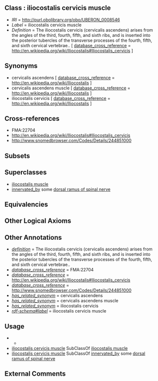
## Class : iliocostalis cervicis muscle

 * *IRI* = http://purl.obolibrary.org/obo/UBERON_0008546
 * *Label* = iliocostalis cervicis muscle
 * *Definition* = The iliocostalis cervicis (cervicalis ascendens) arises from the angles of the third, fourth, fifth, and sixth ribs, and is inserted into the posterior tubercles of the transverse processes of the fourth, fifth, and sixth cervical vertebrae.. [ [database_cross_reference](../../ef/oboInOwl#hasDbXref.md) = http://en.wikipedia.org/wiki/Iliocostalis#Iliocostalis_cervicis ]

## Synonyms

 * cervicalis ascendens [ [database_cross_reference](../../ef/oboInOwl#hasDbXref.md) = http://en.wikipedia.org/wiki/Iliocostalis ]
 * cervicalis ascendens muscle [ [database_cross_reference](../../ef/oboInOwl#hasDbXref.md) = http://en.wikipedia.org/wiki/Iliocostalis ]
 * iliocostalis cervicis [ [database_cross_reference](../../ef/oboInOwl#hasDbXref.md) = http://en.wikipedia.org/wiki/Iliocostalis ]

## Cross-references

 * FMA:22704
 * http://en.wikipedia.org/wiki/Iliocostalis#Iliocostalis_cervicis
 * http://www.snomedbrowser.com/Codes/Details/244851000

## Subsets


## Superclasses

 * [iliocostalis muscle](../../UBERON/51/UBERON_0002251.md)
 * [innervated_by](../../RO/05/RO_0002005.md) some [dorsal ramus of spinal nerve](../../UBERON/39/UBERON_0006839.md)

## Equivalencies


## Other Logical Axioms


## Other Annotations

 * *[definition](../../IAO/15/IAO_0000115.md)* = The iliocostalis cervicis (cervicalis ascendens) arises from the angles of the third, fourth, fifth, and sixth ribs, and is inserted into the posterior tubercles of the transverse processes of the fourth, fifth, and sixth cervical vertebrae..
 * *[database_cross_reference](../../ef/oboInOwl#hasDbXref.md)* = FMA:22704
 * *[database_cross_reference](../../ef/oboInOwl#hasDbXref.md)* = http://en.wikipedia.org/wiki/Iliocostalis#Iliocostalis_cervicis
 * *[database_cross_reference](../../ef/oboInOwl#hasDbXref.md)* = http://www.snomedbrowser.com/Codes/Details/244851000
 * *[has_related_synonym](../../ym/oboInOwl#hasRelatedSynonym.md)* = cervicalis ascendens
 * *[has_related_synonym](../../ym/oboInOwl#hasRelatedSynonym.md)* = cervicalis ascendens muscle
 * *[has_related_synonym](../../ym/oboInOwl#hasRelatedSynonym.md)* = iliocostalis cervicis
 * *[rdf-schema#label](../../el/rdf-schema#label.md)* = iliocostalis cervicis muscle

## Usage

 * -
 * [iliocostalis cervicis muscle](../../UBERON/46/UBERON_0008546.md) SubClassOf [iliocostalis muscle](../../UBERON/51/UBERON_0002251.md)
 * [iliocostalis cervicis muscle](../../UBERON/46/UBERON_0008546.md) SubClassOf [innervated_by](../../RO/05/RO_0002005.md) some [dorsal ramus of spinal nerve](../../UBERON/39/UBERON_0006839.md)

## External Comments

